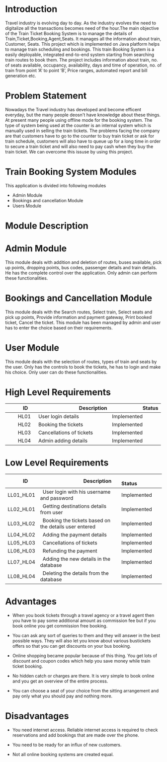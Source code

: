# Introduction

Travel industry is evolving day to day. As the industry evolves the need to digitalize all the transactions becomes need of the hour.The main objective of the Train Ticket Booking System is to manage the details of Train,Ticket,Booking,Agent,Seats. It manages all the information about train, Customer, Seats. This project which is implemented on Java platform helps to manage train scheduling and bookings. This train Booking System is a easily deployable, integrated end-to-end system starting from searching train routes to book them. The project includes information about train, no. of seats available, occupancy, availability, days and time of operation, no. of train from point ‘A’ to point ‘B’, Price ranges, automated report and bill generation etc.

# Problem Statement 

Nowadays the Travel industry has developed and become efficent everyday, but the many people deosn't have knowledge about these things. At present many people using offline mode for the booking system. The type of system being used at the counter is an internal system which is manually used in selling the train tickets. The problems facing the company are that customers have to go to the counter to buy train ticket or ask for train schedule, customers will also have to queue up for a long time in order to secure a train ticket and will also need to pay cash when they buy the train ticket. We can overcome this issuse by using this project.

# Train Booking System Modules

This application is divided into following modules

* Admin Module
* Bookings and cancellation Module
* Users Module

# Module Description

  # Admin Module

   This module deals with addition and deletion of routes, buses available, pick up points, dropping points, bus codes, passenger details and train details. He has the complete      control over the application. Only admin can perform these functionalities.

# Bookings and Cancellation Module

  This module deals with the Search routes, Select train, Select seats and pick up points, Provide information and payment gateway, Print booked ticket, Cancel the ticket. This     module has been managed by admin and user has to enter the choice based on their requirements. 

# User Module 

  This module deals with the selection of routes, types of train and seats by the user. Only has the controls to book the tickets, he has to login and make his choice. Only user can do these functionalities. 

# High Level Requirements

|`      `ID|`                 `Description|`            `Status|
| :- | :- | :- |
|`    `HL01|` `User login details | Implemented |
|`    `HL02|` `Booking the tickets | Implemented |
|`    `HL03|` `Cancellations of tickets | Implemented |
|`    `HL04|` `Admin adding details | Implemented |

# Low Level Requirements

|`      `ID|`                 `Description|`            `Status|
| :- | :- | :- |
|LL01\_HL01|` `User login with his username and password| Implemented |
|LL02\_HL01|` `Getting destinations details from user| Implemented |
|LL03\_HL02|` `Booking the tickets based on the details user entered| Implemented |
|LL04\_HL02|` `Adding the payment details| Implemented |
|LL05\_HL03|` `Cancellations of tickets| Implemented |
|LL06\_HL03|` `Refunding the payment| Implemented |
|LL07\_HL04|` `Adding the new details in the database| Implemented |
|LL08\_HL04|` `Deleting the details from the database| Implemented |

# Advantages


* When you book tickets through a travel agency or a travel agent then you have to pay some additional amount as commission fee but if you book online you get commission free booking.

* You can ask any sort of queries to them and they will answer in the best possible ways. They will also let you know about various bustickets offers so that you can get discounts on your bus booking.

* Online shopping became popular because of this thing. You get lots of discount and coupon codes which help you save money while train ticket booking. 

* No hidden catch or charges are there. It is very simple to book online and you get an overview of the entire process.

* You can choose a seat of your choice from the sitting arrangement and pay only what you should pay and nothing more. 


# Disadvantages

* You need internet access. Reliable internet access is required to check reservations and add bookings that are made over the phone.

* You need to be ready for an influx of new customers. 

* Not all online booking systems are created equal.

